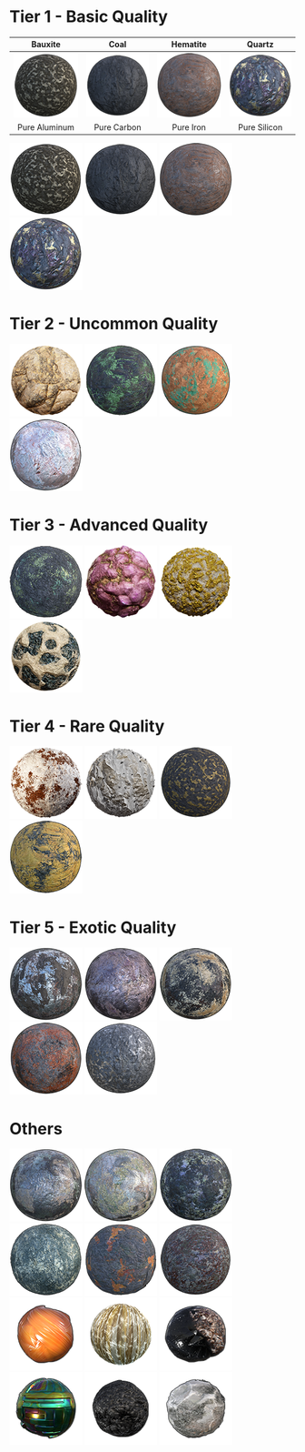 # Tier 1 - Basic Quality

| Bauxite  | Coal | Hematite  | Quartz |
| :---: | :---: | :---: | :---: |
| [![](images/env_aluminium-ore_icon.png)](#)  | [![](images/env_carbon-ore_icon.png)](#)  | [![](images/env_iron-ore_icon.png)](#)  | [![](images/env_silicon-ore_icon.png)](#)  |
| Pure Aluminum  | 	Pure Carbon  | Pure Iron  | Pure Silicon  |

[![](images/env_aluminium-ore_icon.png)](#)
[![](images/env_carbon-ore_icon.png)](#)
[![](images/env_iron-ore_icon.png)](#)
[![](images/env_silicon-ore_icon.png)](#)

# Tier 2 - Uncommon Quality
[![](images/env_calcium-ore_icon.png)](#)
[![](images/env_chromium-ore_icon.png)](#)
[![](images/env_copper-ore_icon.png)](#)
[![](images/env_sodium-ore_icon.png)](#)

# Tier 3 - Advanced Quality
[![](images/env_nickel-ore_icon.png)](#)
[![](images/env_lithium-ore_icon.png)](#)
[![](images/env_sulfur-ore_icon.png)](#)
[![](images/env_silver-ore_icon.png)](#)

# Tier 4 - Rare Quality
[![](images/env_fluorine-ore_icon.png)](#)
[![](images/env_cobalt-ore_icon.png)](#)
[![](images/env_gold-ore_icon.png)](#)
[![](images/env_scandium-ore_icon.png)](#)

# Tier 5 - Exotic Quality
[![](images/env_niobium-ore_icon.png)](#)
[![](images/env_manganese-ore_icon.png)](#)
[![](images/env_titanium-ore_icon.png)](#)
[![](images/env_vanadium-ore_icon.png)](#)
[![](images/env_thoramine-ore_icon.png)](#)

# Others
[![](images/env_lead-ore_icon.png)](#)
[![](images/env_rhenium-ore_icon.png)](#)
[![](images/env_platinium-ore_icon.png)](#)
[![](images/env_molybdenum-ore_icon.png)](#)
[![](images/env_tungsten-ore_icon.png)](#)
[![](images/env_zirconium-ore_icon.png)](#)
[![](images/env_amber-ore_icon.png)](#)
[![](images/env_asbestos-ore_icon.png)](#)
[![](images/env_asphalt-ore_icon.png)](#)
[![](images/env_bismuth-ore_icon.png)](#)
[![](images/env_coal-ore_icon.png)](#)
[![](images/env_quartz-ore_icon.png)](#)
